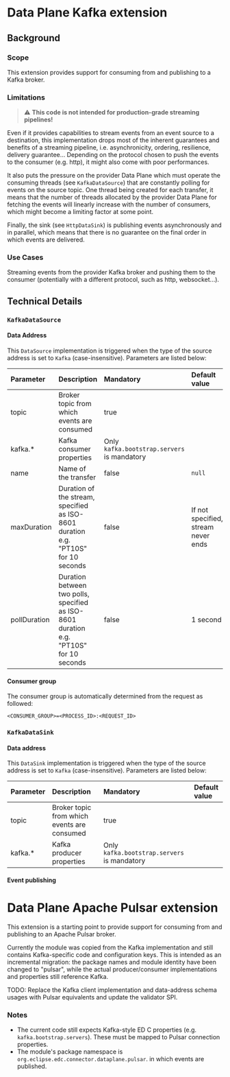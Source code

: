 # Data Plane Kafka extension

## Background

### Scope

This extension provides support for consuming from and publishing to a Kafka broker.

### Limitations

> ⚠️ **This code is not intended for production-grade streaming pipelines!**

Even if it provides capabilities to stream events from an event source to a destination, this implementation drops
most of the inherent guarantees and benefits of a streaming pipeline, i.e. asynchronicity, ordering, resilience, delivery guarantee...
Depending on the protocol chosen to push the events to the consumer (e.g. http), it might also come with poor performances.

It also puts the pressure on the provider Data Plane which must operate the consuming threads (see `KafkaDataSource`) that
are constantly polling for events on the source topic. One thread being created for each transfer, it means that the number of threads
allocated by the provider Data Plane for fetching the events will linearly increase with the number of consumers, which might become
a limiting factor at some point.

Finally, the sink (see `HttpDataSink`) is publishing events asynchronously and in parallel, which means that there is no guarantee
on the final order in which events are delivered.

### Use Cases

Streaming events from the provider Kafka broker and pushing them to the consumer (potentially with a different protocol, such as http, websocket...).

## Technical Details

### `KafkaDataSource`

#### Data Address

This `DataSource` implementation is triggered when the type of the source address is set to `Kafka` (case-insensitive).
Parameters are listed below:

| Parameter    | Description                                                                            | Mandatory                                   | Default value                       |
|:-------------|:---------------------------------------------------------------------------------------|:--------------------------------------------|:------------------------------------|
| topic        | Broker topic from which events are consumed                                            | true                                        |                                     |
| kafka.*      | Kafka consumer properties                                                              | Only `kafka.bootstrap.servers` is mandatory |                                     |
| name         | Name of the transfer                                                                   | false                                       | `null`                              |
| maxDuration  | Duration of the stream, specified as ISO-8601 duration e.g. "PT10S" for 10 seconds     | false                                       | If not specified, stream never ends |
| pollDuration | Duration between two polls, specified as ISO-8601 duration e.g. "PT10S" for 10 seconds | false                                       | 1 second                            |

#### Consumer group

The consumer group is automatically determined from the request as followed:

```
<CONSUMER_GROUP>=<PROCESS_ID>:<REQUEST_ID>
```

### `KafkaDataSink`

#### Data address

This `DataSink` implementation is triggered when the type of the source address is set to `Kafka` (case-insensitive).
Parameters are listed below:

| Parameter | Description                                 | Mandatory                                   | Default value |
|:----------|:--------------------------------------------|:--------------------------------------------|:--------------|
| topic     | Broker topic from which events are consumed | true                                        |               |
| kafka.*   | Kafka producer properties                   | Only `kafka.bootstrap.servers` is mandatory |               |

#### Event publishing


# Data Plane Apache Pulsar extension

This extension is a starting point to provide support for consuming from and publishing to an Apache Pulsar broker.

Currently the module was copied from the Kafka implementation and still contains Kafka-specific code and configuration keys.
This is intended as an incremental migration: the package names and module identity have been changed to "pulsar", while the actual
producer/consumer implementations and properties still reference Kafka.

TODO: Replace the Kafka client implementation and data-address schema usages with Pulsar equivalents and update the validator SPI.

### Notes

- The current code still expects Kafka-style ED C properties (e.g. `kafka.bootstrap.servers`). These must be mapped to Pulsar connection properties.
- The module's package namespace is `org.eclipse.edc.connector.dataplane.pulsar`.
in which events are published.